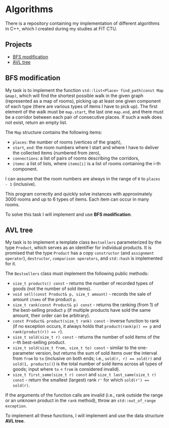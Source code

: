 # Algorithms
There is a repository containing my implementation of different algorithms in C++, which I created during my studies at FIT CTU.

## Projects
- [BFS modification](#BFS-modification)
- [AVL tree](#AVL-tree)

## BFS modification
My task is to implement the function `std::list<Place> find_path(const Map &map)`, which will find the shortest possible walk in the given graph (represented as a map of rooms), picking up at least one given component of each type (there are various types of items I have to pick up). The first element of the walk must be `map.start`, the last one `map.end`, and there must be a corridor between each pair of consecutive places. If such a walk does not exist, return an empty list. 

The `Map` structure contains the following items:
* `places`: the number of rooms (vertices of the graph),
* `start`, `end`: the room numbers where I start and where I have to deliver the collected items (numbered from zero),
* `connections`: a list of pairs of rooms describing the corridors,
* `items`: a list of lists, where `items[i]` is a list of rooms containing the i-th component.

I can assume that the room numbers are always in the range of `0` to `places - 1` (inclusive).

This program correctly and quickly solve instances with approximately 3000 rooms and up to 6 types of items. Each item can occur in many rooms.

To solve this task I will implement and use **BFS modification**.

## AVL tree
My task is to implement a template class `Bestsellers` parameterized by the type `Product`, which serves as an identifier for individual products. It is promised that the type `Product` has a copy `constructor` (and `assignment operator`), `destructor`, `comparison operators`, and `std::hash` is implemented for it. 

The `Bestsellers` class must implement the following public methods:

* `size_t products() const` - returns the number of recorded types of goods (not the number of sold items).
* `void sell(const Product& p, size_t amount)` - records the sale of amount `items` of the product `p`.
* `size_t rank(const Product& p) const` - returns the ranking (from 1) of the best-selling product `p` (if multiple products have sold the same amount, their order can be arbitrary).
* `const Product& product(size_t rank) const` - inverse function to rank (if no exception occurs, it always holds that `product(rank(p)) == p` and `rank(product(r)) == r`).
* `size_t sold(size_t r) const` - returns the number of sold items of the `r`-th best-selling product.
* `size_t sold(size_t from, size_t to) const` - similar to the one-parameter version, but returns the sum of sold items over the interval from `from` to `to` (inclusive on both ends; i.e., `sold(r, r) == sold(r)` and `sold(1, products()`) is the total number of sold items across all types of goods; input where `to` < `from` is considered invalid).
* `size_t first_same(size_t r) const` and `size_t last_same(size_t r) const` - return the smallest (largest) rank `r'` for which `sold(r') == sold(r)`. 

If the arguments of the function calls are invalid (i.e., rank outside the range or an unknown product in the `rank` method), throw an `std::out_of_range exception`.

To implement all these functions, I will implement and use the data structure **AVL tree**.
